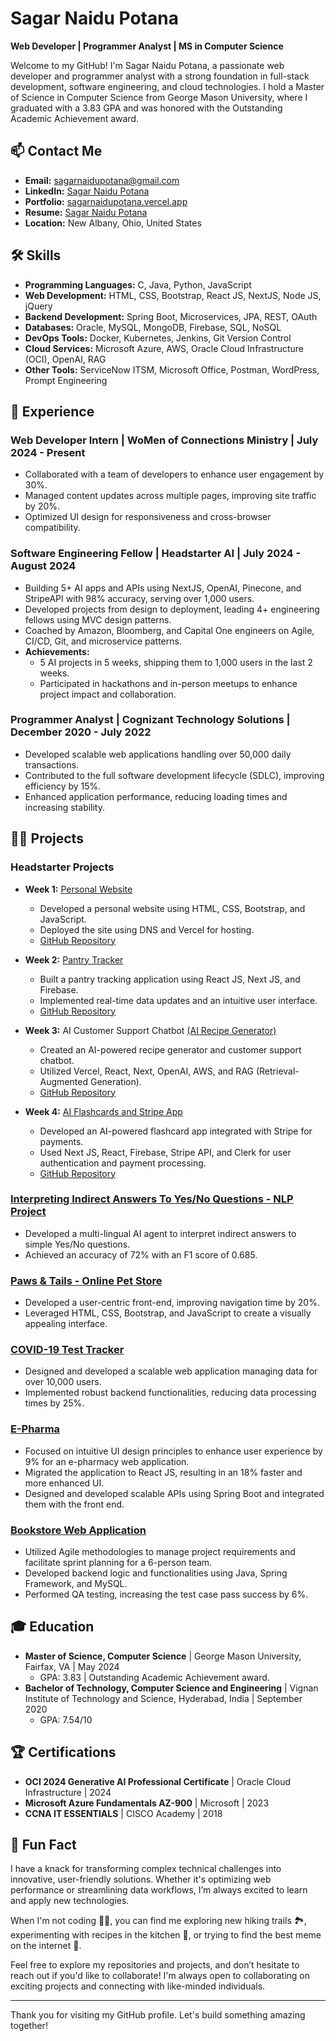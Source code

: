 # Sagar Naidu Potana

**Web Developer | Programmer Analyst | MS in Computer Science**

Welcome to my GitHub! I'm Sagar Naidu Potana, a passionate web developer and programmer analyst with a strong foundation in full-stack development, software engineering, and cloud technologies. I hold a Master of Science in Computer Science from George Mason University, where I graduated with a 3.83 GPA and was honored with the Outstanding Academic Achievement award.

## 📫 Contact Me

- **Email:** [sagarnaidupotana@gmail.com](mailto:sagarnaidupotana@gmail.com)
- **LinkedIn:** [Sagar Naidu Potana](https://www.linkedin.com/in/sagarnaidu21/)
- **Portfolio:** [sagarnaidupotana.vercel.app](https://sagarnaidupotana.vercel.app/)
- **Resume:** [Sagar Naidu Potana](https://drive.google.com/file/d/1xNSPMROCnX4sFjx9UyjD-qhqzhgQETRL/view?usp=drive_link)
- **Location:** New Albany, Ohio, United States
  

## 🛠️ Skills

- **Programming Languages:** C, Java, Python, JavaScript
- **Web Development:** HTML, CSS, Bootstrap, React JS, NextJS, Node JS, jQuery
- **Backend Development:** Spring Boot, Microservices, JPA, REST, OAuth
- **Databases:** Oracle, MySQL, MongoDB, Firebase, SQL, NoSQL
- **DevOps Tools:** Docker, Kubernetes, Jenkins, Git Version Control
- **Cloud Services:** Microsoft Azure, AWS, Oracle Cloud Infrastructure (OCI), OpenAI, RAG
- **Other Tools:** ServiceNow ITSM, Microsoft Office, Postman, WordPress, Prompt Engineering

## 💼 Experience

### Web Developer Intern | WoMen of Connections Ministry | July 2024 - Present
- Collaborated with a team of developers to enhance user engagement by 30%.
- Managed content updates across multiple pages, improving site traffic by 20%.
- Optimized UI design for responsiveness and cross-browser compatibility.

### Software Engineering Fellow | Headstarter AI | July 2024 - August 2024
- Building 5+ AI apps and APIs using NextJS, OpenAI, Pinecone, and StripeAPI with 98% accuracy, serving over 1,000 users.
- Developed projects from design to deployment, leading 4+ engineering fellows using MVC design patterns.
- Coached by Amazon, Bloomberg, and Capital One engineers on Agile, CI/CD, Git, and microservice patterns.
- **Achievements:**
  - 5 AI projects in 5 weeks, shipping them to 1,000 users in the last 2 weeks.
  - Participated in hackathons and in-person meetups to enhance project impact and collaboration.

### Programmer Analyst | Cognizant Technology Solutions | December 2020 - July 2022
- Developed scalable web applications handling over 50,000 daily transactions.
- Contributed to the full software development lifecycle (SDLC), improving efficiency by 15%.
- Enhanced application performance, reducing loading times and increasing stability.

## 🧑‍💻 Projects

### Headstarter Projects

- **Week 1:** [Personal Website](https://sagarnaidupotana.vercel.app/) 
  - Developed a personal website using HTML, CSS, Bootstrap, and JavaScript.
  - Deployed the site using DNS and Vercel for hosting.
  - [GitHub Repository](https://github.com/Sagar21999/Sagar21999.github.io)

- **Week 2:** [Pantry Tracker](https://sagarpotana-pantry.vercel.app/)
  - Built a pantry tracking application using React JS, Next JS, and Firebase.
  - Implemented real-time data updates and an intuitive user interface.
  - [GitHub Repository](https://github.com/Sagar21999/Headstarter-Pantry-App)

- **Week 3:** AI Customer Support Chatbot [(AI Recipe Generator)](https://customer-support-ai-eta.vercel.app/)  
  - Created an AI-powered recipe generator and customer support chatbot.
  - Utilized Vercel, React, Next, OpenAI, AWS, and RAG (Retrieval-Augmented Generation).
  - [GitHub Repository](https://github.com/Sagar21999/AI-Chat-Bot)

- **Week 4:** [AI Flashcards and Stripe App](https://github.com/Sagar21999/Headstarter-flashcard-saas)  
  - Developed an AI-powered flashcard app integrated with Stripe for payments.
  - Used Next JS, React, Firebase, Stripe API, and Clerk for user authentication and payment processing.
  - [GitHub Repository](https://github.com/Sagar21999/Headstarter-flashcard-saas)

### [Interpreting Indirect Answers To Yes/No Questions - NLP Project](https://github.com/kkvahd/yn-question-multilingual)
- Developed a multi-lingual AI agent to interpret indirect answers to simple Yes/No questions.
- Achieved an accuracy of 72% with an F1 score of 0.685.

### [Paws & Tails - Online Pet Store](https://github.com/Sagar21999/SWE632)
- Developed a user-centric front-end, improving navigation time by 20%.
- Leveraged HTML, CSS, Bootstrap, and JavaScript to create a visually appealing interface.

### [COVID-19 Test Tracker](https://github.com/Sagar21999/MiniProj2)
- Designed and developed a scalable web application managing data for over 10,000 users.
- Implemented robust backend functionalities, reducing data processing times by 25%.

### [E-Pharma](https://github.com/Sagar21999/MiniProj1)
- Focused on intuitive UI design principles to enhance user experience by 9% for an e-pharmacy web application.
- Migrated the application to React JS, resulting in an 18% faster and more enhanced UI.
- Designed and developed scalable APIs using Spring Boot and integrated them with the front end.

### [Bookstore Web Application](#)
- Utilized Agile methodologies to manage project requirements and facilitate sprint planning for a 6-person team.
- Developed backend logic and functionalities using Java, Spring Framework, and MySQL.
- Performed QA testing, increasing the test case pass success by 6%.

## 🎓 Education

- **Master of Science, Computer Science** | George Mason University, Fairfax, VA | May 2024
  - GPA: 3.83 | Outstanding Academic Achievement award.
- **Bachelor of Technology, Computer Science and Engineering** | Vignan Institute of Technology and Science, Hyderabad, India | September 2020
  - GPA: 7.54/10

## 🏆 Certifications

- **OCI 2024 Generative AI Professional Certificate** | Oracle Cloud Infrastructure | 2024
- **Microsoft Azure Fundamentals AZ-900** | Microsoft | 2023
- **CCNA IT ESSENTIALS** | CISCO Academy | 2018

## 🚀 Fun Fact

I have a knack for transforming complex technical challenges into innovative, user-friendly solutions. Whether it's optimizing web performance or streamlining data workflows, I’m always excited to learn and apply new technologies.

When I'm not coding 🧑‍💻️, you can find me exploring new hiking trails 🏞, experimenting with recipes in the kitchen 🔪, or trying to find the best meme on the internet 📱.

Feel free to explore my repositories and projects, and don’t hesitate to reach out if you'd like to collaborate! I'm always open to collaborating on exciting projects and connecting with like-minded individuals.

---

Thank you for visiting my GitHub profile. Let's build something amazing together!
